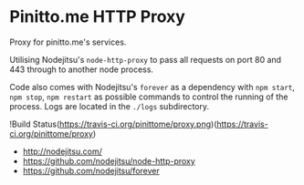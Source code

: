 Pinitto.me HTTP Proxy
======================

Proxy for pinitto.me's services.

Utilising Nodejitsu's ```node-http-proxy``` to pass all requests on port 80 and 443 through to another node process. 

Code also comes with Nodejitsu's ```forever``` as a dependency with ```npm start```, ```npm stop```, ```npm restart``` as possible commands to control the running of the process. Logs are located in the ```./logs``` subdirectory.

!Build Status(https://travis-ci.org/pinittome/proxy.png)(https://travis-ci.org/pinittome/proxy)

* http://nodejitsu.com/
* https://github.com/nodejitsu/node-http-proxy
* https://github.com/nodejitsu/forever
